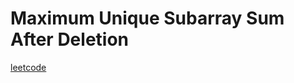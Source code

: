 Maximum Unique Subarray Sum After Deletion
==========================================
[leetcode](https://leetcode.com/problems/maximum-unique-subarray-sum-after-deletion)
